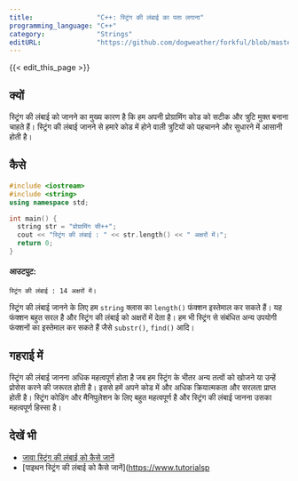 ```yaml
---
title:                "C++: स्ट्रिंग की लंबाई का पता लगाना"
programming_language: "C++"
category:             "Strings"
editURL:              "https://github.com/dogweather/forkful/blob/master/content/hi/cpp/finding-the-length-of-a-string.md"
---
```


{{< edit_this_page >}}

## क्यों

स्ट्रिंग की लंबाई को जानने का मुख्य कारण है कि हम अपनी प्रोग्रामिंग कोड को सटीक और त्रुटि मुक्त बनाना चाहते हैं। स्ट्रिंग की लंबाई जानने से हमारे कोड में होने वाली त्रुटियों को पहचानने और सुधारने में आसानी होती है।

## कैसे

```C++
#include <iostream>
#include <string>
using namespace std;

int main() {
  string str = "प्रोग्रामिंग सी++";
  cout << "स्ट्रिंग की लंबाई : " << str.length() << " अक्षरों में।";
  return 0;
}
```

#### आउटपुट:
```
स्ट्रिंग की लंबाई : 14 अक्षरों में।
```

स्ट्रिंग की लंबाई जानने के लिए हम `string` क्लास का `length()` फंक्शन इस्तेमाल कर सकते हैं। यह फंक्शन बहुत सरल है और स्ट्रिंग की लंबाई को अक्षरों में देता है। हम भी स्ट्रिंग से संबंधित अन्य उपयोगी फंक्शनों का इस्तेमाल कर सकते हैं जैसे `substr()`, `find()` आदि। 

## गहराई में

स्ट्रिंग की लंबाई जानना अधिक महत्वपूर्ण होता है जब हम स्ट्रिंग के भीतर अन्य तत्वों को खोजने या उन्हें प्रोसेस करने की जरूरत होती है। इससे हमें अपने कोड में और अधिक क्रियात्मकता और सरलता प्राप्त होती है। स्ट्रिंग कोडिंग और मैनिपुलेशन के लिए बहुत महत्वपूर्ण है और स्ट्रिंग की लंबाई जानना उसका महत्वपूर्ण हिस्सा है।

## देखें भी

- [जावा स्ट्रिंग की लंबाई को कैसे जानें](https://www.geeksforgeeks.org/java-string-length/)
- [पाइथन स्ट्रिंग की लंबाई को कैसे जानें](https://www.tutorialsp